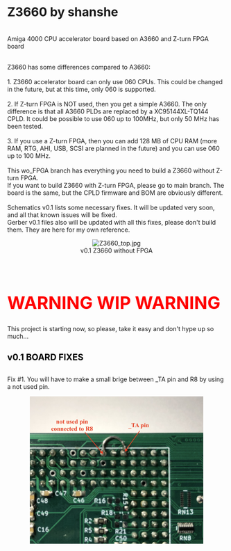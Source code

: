# Z3660 by shanshe

<br>Amiga 4000 CPU accelerator board based on A3660 and Z-turn FPGA board

<br>Z3660 has some differences compared to A3660:
<br>
<br>1. Z3660 accelerator board can only use 060 CPUs. This could be changed in the future, but at this time, only 060 is supported.
<br>
<br>2. If Z-turn FPGA is NOT used, then you get a simple A3660. The only difference is that all A3660 PLDs are replaced by a XC95144XL-TQ144 CPLD. It could be possible to use 060 up to 100MHz, but only 50 MHz has been tested.
<br>
<br>3. If you use a Z-turn FPGA, then you can add 128 MB of CPU RAM (more RAM, RTG, AHI, USB, SCSI are planned in the future) and you can use 060 up to 100 MHz.
<br>
<br>This wo_FPGA branch has everything you need to build a Z3660 without Z-turn FPGA.
<br>If you want to build Z3660 with Z-turn FPGA, please go to main branch. The board is the same, but the CPLD firmware and BOM are obviously different.
<br>
<br>Schematics v0.1 lists some necessary fixes. It will be updated very soon, and all that known issues will be fixed.
<br>Gerber v0.1 files also will be updated with all this fixes, please don't build them. They are here for my own reference.
<br><p style="text-align:center;"><img src="./Images/Z3660_top.jpg" alt="Z3660_top.jpg" style="width:800px;"><br>v0.1 Z3660 without FPGA</br></p>
<br><h1 style="color:red;font-size:40px;">WARNING WIP WARNING</h1> 
This project is starting now, so please, take it easy and don't hype up so much...
<br><h1 style="color:black;font-size:20px;">v0.1 BOARD FIXES</h1> 
<br>Fix #1. You will have to make a small brige between _TA pin and R8 by using a not used pin.
<br><p style="text-align:center;"><img src="./Images/Fix_1.jpg" alt="Fix_1.jpg" style="width:400px;"></p>
